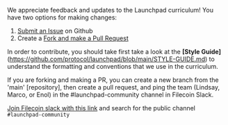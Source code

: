 We appreciate feedback and updates to the Launchpad curriculum! You have two options for making changes:
1. [Submit an Issue](https://github.com/protocol/launchpad/issues) on Github
2. Create a [Fork and make a Pull Request](https://docs.github.com/en/pull-requests/collaborating-with-pull-requests/proposing-changes-to-your-work-with-pull-requests/creating-a-pull-request-from-a-fork)

In order to contribute, you should take first take a look at the **[Style Guide]**(https://github.com/protocol/launchpad/blob/main/STYLE-GUIDE.md) to understand the formatting and conventions that we use in the curriculum.

If you are forking and making a PR, you can create a new branch from the 'main' [repository], then create a pull request, and ping the team (Lindsay, Marco, or Enol) in the #launchpad-community channel in Filecoin Slack.

[Join Filecoin slack with this link](https://join.slack.com/t/filecoinproject/shared_invite/zt-1b4n3vz4z-m0NHr2Yksgq7HZk5w5xv_g) and search for the public channel `#launchpad-community`
